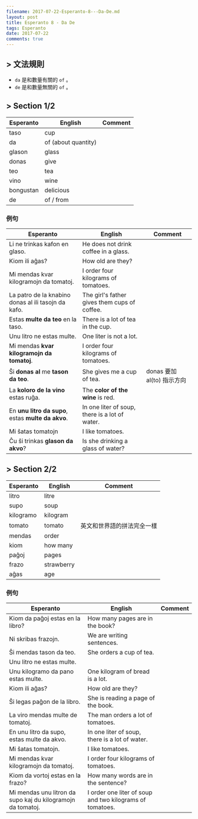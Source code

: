 ```yaml
---
filename: 2017-07-22-Esperanto-8---Da-De.md
layout: post
title: Esperanto 8 - Da De
tags: Esperanto
date: 2017-07-22
comments: true
---
```


## > 文法規則
* `da` 是和數量有關的 `of` 。
* `de` 是和數量無關的 `of` 。

## > Section 1/2

|Esperanto|English|Comment|
|---|---|---|
|taso|cup||
|da|of (about quantity)||
|glason|glass||
|donas|give||
|teo|tea||
|vino|wine||
|bongustan|delicious||
|de|of / from||

### 例句

|Esperanto|English|Comment|
|---|---|---|
|Li ne trinkas kafon en glaso.|He does not drink coffee in a glass.||
|Kiom ili aĝas?|How old are they?||
|Mi mendas kvar kilogramojn da tomatoj.|I order four kilograms of tomatoes.||
|La patro de la knabino donas al ili tasojn da kafo.|The girl's father gives them cups of coffee.||
|Estas **multe da teo** en la taso.|There is a lot of tea in the cup.||
|Unu litro ne estas multe.|One liter is not a lot.||
|Mi mendas **kvar kilogramojn da tomatoj**.|I order four kilograms of tomatoes.||
|Ŝi **donas al** me **tason da teo**.|She gives me a cup of tea.|donas 要加 al(to) 指示方向|
|La **koloro de la vino** estas ruĝa.|The **color of the wine** is red.||
|En **unu litro da supo**, estas **multe da akvo**.|In one liter of soup, there is a lot of water.||
|Mi ŝatas tomatojn|I like tomatoes.||
|Ĉu ŝi trinkas **glason da akvo**?|Is she drinking a glass of water?||
## > Section 2/2

|Esperanto|English|Comment|
|---|---|---|
|litro|litre||
|supo|soup||
|kilogramo|kilogram||
|tomato|tomato|英文和世界語的拼法完全一樣|
|mendas|order||
|kiom|how many||
|paĝoj|pages||
|frazo|strawberry||
|aĝas|age||

### 例句

|Esperanto|English|Comment|
|---|---|---|
|Kiom da paĝoj estas en la libro?|How many pages are in the book?||
|Ni skribas frazojn.|We are writing sentences.||
|Ŝi mendas tason da teo.|She orders a cup of tea.||
|Unu litro ne estas multe.||
|Unu kilogramo da pano estas multe.|One kilogram of bread is a lot.||
|Kiom ili aĝas?|How old are they?||
|Ŝi legas paĝon de la libro.|She is reading a page of the book.||
|La viro mendas multe de tomatoj.|The man orders a lot of tomatoes.||
|En unu litro da supo, estas multe da akvo.|In one liter of soup, there is a lot of water.||
|Mi ŝatas tomatojn.|I like tomatoes.||
|Mi mendas kvar kilogramojn da tomatoj.|I order four kilograms of tomatoes.||
|Kiom da vortoj estas en la frazo?|How many words are in the sentence?||
|Mi mendas unu litron da supo kaj du kilogramojn da tomatoj.|I order one liter of soup and two kilograms of tomatoes.||
